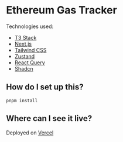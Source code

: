 # Ethereum Gas Tracker

Technologies used:

- [T3 Stack](https://create.t3.gg/)
- [Next.js](https://nextjs.org)
- [Tailwind CSS](https://tailwindcss.com)
- [Zustand](https://github.com/pmndrs/zustand)
- [React Query](https://tanstack.com/query/latest/docs/framework/react/overview)
- [Shadcn](https://ui.shadcn.com/)

## How do I set up this?

`pnpm install`

## Where can I see it live?

Deployed on [Vercel](https://create.t3.gg/en/deployment/vercel)
